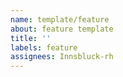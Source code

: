 ```yaml
---
name: template/feature
about: feature template
title: ''
labels: feature
assignees: Innsbluck-rh
---
```

